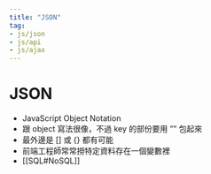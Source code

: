 ```yaml
---
title: "JSON"
tag: 
- js/json
- js/api
- js/ajax
---
```

# JSON
- JavaScript Object Notation
- 跟 object 寫法很像，不過 key 的部份要用 ”” 包起來
- 最外邊是 [] 或 {} 都有可能
- 前端工程師常常撈特定資料存在一個變數裡
- [[SQL#NoSQL]]

